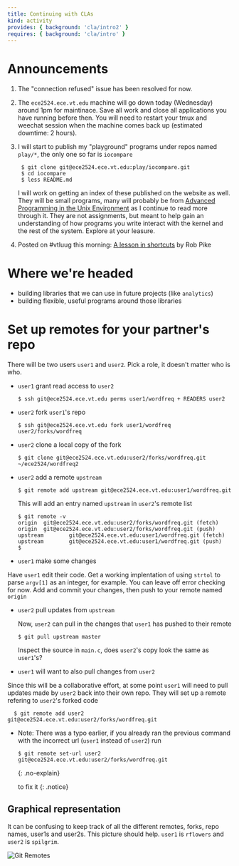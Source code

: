 ```yaml
---
title: Continuing with CLAs
kind: activity
provides: { background: 'cla/intro2' }
requires: { background: 'cla/intro' }
---
```


# Announcements

1. The "connection refused" issue has been resolved for now.

1. The `ece2524.ece.vt.edu` machine will go down today (Wednesday)
   around 1pm for maintinace.  Save all work and close all
   applications you have running before then. You will need to restart
   your tmux and weechat session when the machine comes back up
   (estimated downtime: 2 hours).

2. I will start to publish my "playground" programs under repos named
  `play/*`, the only one so far is `iocompare`
  
        $ git clone git@ece2524.ece.vt.edu:play/iocompare.git
        $ cd iocompare
        $ less README.md
  
   I will work on getting an index of these published on the website as
  well.  They will be small programs, many will probably be from
  [Advanced Programming in the Unix Environment](http://www.apuebook.com/code3e.html)
  as I continue to read more through it. They are not assignments, but
  meant to help gain an understanding of how programs you write
  interact with the kernel and the rest of the system. Explore at your
  leasure.

3. Posted on #vtluug this morning:
   [A lesson in shortcuts](https://plus.google.com/u/0/+RobPikeTheHuman/posts/R58WgWwN9jp)
   by Rob Pike

# Where we're headed

  - building libraries that we can use in future projects (like
    `analytics`)
  - building flexible, useful programs around those libraries

# Set up remotes for your partner's repo

There will be two users `user1` and `user2`.  Pick a role, it doesn't
matter who is who.

- `user1` grant read access to `user2`

      $ ssh git@ece2524.ece.vt.edu perms user1/wordfreq + READERS user2

- `user2` fork `user1`'s repo

      $ ssh git@ece2524.ece.vt.edu fork user1/wordfreq user2/forks/wordfreq

- `user2` clone a local copy of the fork

      $ git clone git@ece2524.ece.vt.edu:user2/forks/wordfreq.git ~/ece2524/wordfreq2

- `user2` add a remote `upstream`

      $ git remote add upstream git@ece2524.ece.vt.edu:user1/wordfreq.git
      
   This will add an entry named `upstream` in `user2`'s remote list


      $ git remote -v
      origin  git@ece2524.ece.vt.edu:user2/forks/wordfreq.git (fetch)
      origin  git@ece2524.ece.vt.edu:user2/forks/wordfreq.git (push)
      upstream        git@ece2524.ece.vt.edu:user1/wordfreq.git (fetch)
      upstream        git@ece2524.ece.vt.edu:user1/wordfreq.git (push)
      $

- `user1` make some changes

Have `user1` edit their code. Get a working implentation of using
`strtol` to parse `argv[1]` as an integer, for example. You can leave
off error checking for now.  Add and commit your changes, then push to your remote named `origin`

- `user2` pull updates from `upstream`

  Now, `user2` can pull in the changes that `user1` has pushed to their remote

      $ git pull upstream master

  Inspect the source in `main.c`, does `user2`'s copy look the same as `user1`'s?

- `user1` will want to also pull changes from `user2`

Since this will be a collaborative effort, at some point `user1` will
need to pull updates made by `user2` back into their own repo. They
will set up a remote refering to `user2`'s forked code

      $ git remote add user2 git@ece2524.ece.vt.edu:user2/forks/wordfreq.git

- Note: There was a typo earlier, if you already ran the previous
command with the incorrect url (`user1` instead of `user2`) run

  ~~~~ console
  $ git remote set-url user2 git@ece2524.ece.vt.edu:user2/forks/wordfreq.git
  ~~~~~
  {: .no-explain}

  to fix it
{: .notice}

## Graphical representation

It can be confusing to keep track of all the different remotes, forks, repo names, user1s and user2s.  This picture should help.  `user1` is `rflowers` and `user2` is `spilgrim`.

![Git Remotes](/assets/images/git_remotes.svg "remote associations")
